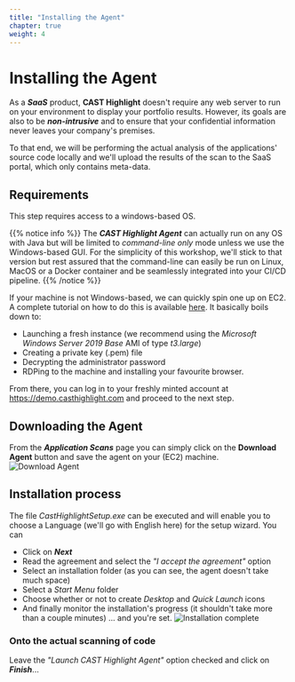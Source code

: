 ```yaml
---
title: "Installing the Agent"
chapter: true
weight: 4
---
```


# Installing the Agent

As a ***SaaS*** product, **CAST Highlight** doesn't require any web server to run on your environment to display your portfolio results. However, its goals are also to be ***non-intrusive*** and to ensure that your confidential information never leaves your company's premises.

To that end, we will be performing the actual analysis of the applications' source code locally and we'll upload the results of the scan to the SaaS portal, which only contains meta-data.

## Requirements
This step requires access to a windows-based OS. 

{{% notice info %}}
 The ***CAST Highlight Agent*** can actually run on any OS with Java but will be limited to *command-line only* mode unless we use the Windows-based GUI. For the simplicity of this workshop, we'll stick to that version but rest assured that the command-line can easily be run on Linux, MacOS or a Docker container and be seamlessly integrated into your CI/CD pipeline.
{{% /notice %}}

If your machine is not Windows-based, we can quickly spin one up on EC2. A complete tutorial on how to do this is available [here](https://docs.aws.amazon.com/AWSEC2/latest/WindowsGuide/EC2_GetStarted.html). It basically boils down to: 
- Launching a fresh instance (we recommend using the *Microsoft Windows Server 2019 Base* AMI of type *t3.large*)
- Creating a private key (.pem) file
- Decrypting the administrator password
- RDPing to the machine and installing your favourite browser.

From there, you can log in to your freshly minted account at https://demo.casthighlight.com and proceed to the next step.

## Downloading the Agent

From the ***Application Scans*** page you can simply click on the **Download Agent** button and save the agent on your (EC2) machine.
![Download Agent](/images/Install-1.png)

## Installation process
The file *CastHighlightSetup.exe* can be executed and will enable you to choose a Language (we'll go with English here) for the setup wizard. You can
- Click on ***Next***
- Read the agreement and select the *"I accept the agreement"* option
- Select an installation folder (as you can see, the agent doesn't take much space)
- Select a *Start Menu* folder
- Choose whether or not to create *Desktop* and *Quick Launch* icons
- And finally monitor the installation's progress (it shouldn't take more than a couple minutes)
... and you're set.
![Installation complete](/images/Install-2.png)

### Onto the actual scanning of code
Leave the *"Launch CAST Highlight Agent"* option checked and click on ***Finish***...